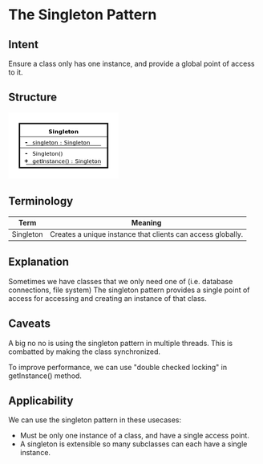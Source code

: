 # The Singleton Pattern

## Intent

Ensure a class only has one instance, and provide a global point of access to it.

## Structure

![](../data/singleton_pattern_uml.png)

## Terminology

| Term      | Meaning                                                     |
| --------- | ----------------------------------------------------------- |
| Singleton | Creates a unique instance that clients can access globally. |


## Explanation

Sometimes we have classes that we only need one of (i.e. database connections,
file system) The singleton pattern provides a single point of access for
accessing and creating an instance of that class. 

## Caveats 

A big no no is using the singleton pattern in multiple threads. This is
combatted by making the class synchronized.

To improve performance, we can use "double checked
locking" in getInstance() method.

## Applicability

We can use the singleton pattern in these usecases:

 * Must be only one instance of a class, and have a single access point.
 * A singleton is extensible so many subclasses can each have a single instance.
